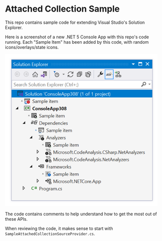 # Attached Collection Sample

This repo contains sample code for extending Visual Studio's Solution Explorer.

Here is a screenshot of a new .NET 5 Console App with this repo's code running. Each "Sample Item" has been added by this code, with random icons/overlays/state icons.

![](screenshot.png)

The code contains comments to help understand how to get the most out of these APIs.

When reviewing the code, it makes sense to start with `SampleAttachedCollectionSourceProvider.cs`.